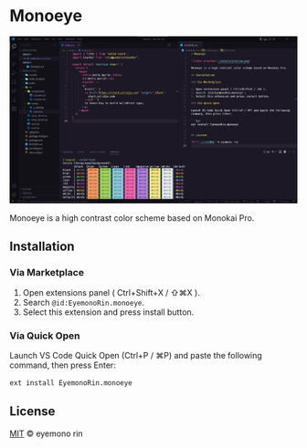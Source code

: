 # Monoeye

![color preview](./assets/preview.png)

Monoeye is a high contrast color scheme based on Monokai Pro.

## Installation

### Via Marketplace

1. Open extensions panel ( Ctrl+Shift+X / ⇧⌘X ).
2. Search `@id:EyemonoRin.monoeye`.
3. Select this extension and press install button.

### Via Quick Open

Launch VS Code Quick Open (Ctrl+P / ⌘P) and paste the following command, then press Enter:

```txt
ext install EyemonoRin.monoeye
```

## License

[MIT](./LICENSE) © eyemono rin
